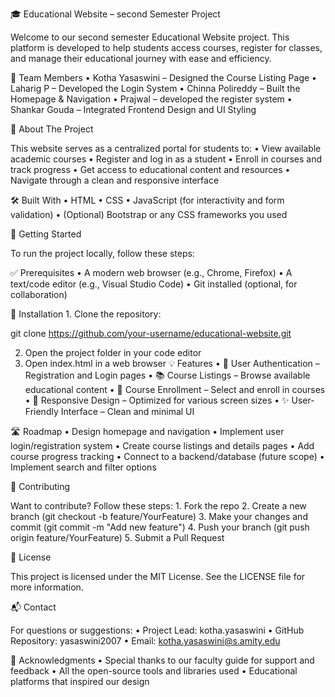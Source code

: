 🎓 Educational Website – second Semester Project

Welcome to our second semester Educational Website project. This platform is developed to help students access courses, register for classes, and manage their educational journey with ease and efficiency.

👥 Team Members • Kotha Yasaswini – Designed the Course Listing Page • Laharig P – Developed the Login System • Chinna Polireddy – Built the Homepage & Navigation • Prajwal – developed the register system • Shankar Gouda – Integrated Frontend Design and UI Styling

📌 About The Project

This website serves as a centralized portal for students to: • View available academic courses • Register and log in as a student • Enroll in courses and track progress • Get access to educational content and resources • Navigate through a clean and responsive interface

🛠 Built With • HTML • CSS • JavaScript (for interactivity and form validation) • (Optional) Bootstrap or any CSS frameworks you used

🚀 Getting Started

To run the project locally, follow these steps:

✅ Prerequisites • A modern web browser (e.g., Chrome, Firefox) • A text/code editor (e.g., Visual Studio Code) • Git installed (optional, for collaboration)

🔧 Installation 1. Clone the repository:

git clone https://github.com/your-username/educational-website.git

2.	Open the project folder in your code editor
3.	Open index.html in a web browser
💡 Features • 🔐 User Authentication – Registration and Login pages • 📚 Course Listings – Browse available educational content • 📝 Course Enrollment – Select and enroll in courses • 📱 Responsive Design – Optimized for various screen sizes • ✨ User-Friendly Interface – Clean and minimal UI

🛣 Roadmap • Design homepage and navigation • Implement user login/registration system • Create course listings and details pages • Add course progress tracking • Connect to a backend/database (future scope) • Implement search and filter options

🤝 Contributing

Want to contribute? Follow these steps: 1. Fork the repo 2. Create a new branch (git checkout -b feature/YourFeature) 3. Make your changes and commit (git commit -m "Add new feature") 4. Push your branch (git push origin feature/YourFeature) 5. Submit a Pull Request

📜 License

This project is licensed under the MIT License. See the LICENSE file for more information.

📬 Contact

For questions or suggestions: • Project Lead: kotha.yasaswini • GitHub Repository: yasaswini2007 • Email: kotha.yasaswini@s.amity.edu

🙏 Acknowledgments • Special thanks to our faculty guide for support and feedback • All the open-source tools and libraries used • Educational platforms that inspired our design
